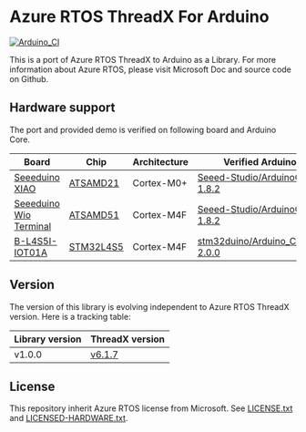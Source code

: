 # Azure RTOS ThreadX For Arduino

[![Arduino_CI](https://github.com/xiongyu0523/AzureRTOS-ThreadX-For-Arduino/workflows/Arduino_CI/badge.svg)](https://github.com/marketplace/actions/arduino_ci)

This is a port of Azure RTOS ThreadX to Arduino as a Library. For more information about Azure RTOS, please visit Microsoft Doc and source code on Github.

## Hardware support

The port and provided demo is verified on following board and Arduino Core. 

| Board | Chip | Architecture | Verified Arduino Core | 
| - | - | - | -|
| [Seeeduino XIAO](https://wiki.seeedstudio.com/Seeeduino-XIAO/) | [ATSAMD21](https://www.microchip.com/en-us/products/microcontrollers-and-microprocessors/32-bit-mcus/sam-32-bit-mcus/sam-d) | Cortex-M0+ | [Seeed-Studio/ArduinoCore-samd 1.8.2](https://github.com/Seeed-Studio/ArduinoCore-samd)
| [Seeeduino Wio Terminal](https://wiki.seeedstudio.com/Wio-Terminal-Getting-Started/) | [ATSAMD51](https://www.microchip.com/en-us/products/microcontrollers-and-microprocessors/32-bit-mcus/sam-32-bit-mcus/sam-d) | Cortex-M4F | [Seeed-Studio/ArduinoCore-samd 1.8.2](https://github.com/Seeed-Studio/ArduinoCore-samd)
| [B-L4S5I-IOT01A](https://www.st.com/en/evaluation-tools/b-l4s5i-iot01a.html) | [STM32L4S5](https://www.st.com/zh/microcontrollers-microprocessors/stm32l4r5-s5.html) | Cortex-M4F | [stm32duino/Arduino_Core_STM32 2.0.0](https://github.com/stm32duino/Arduino_Core_STM32)

## Version

The version of this library is evolving independent to Azure RTOS ThreadX version. Here is a tracking table:

| Library version | ThreadX version |
| - | - |
| v1.0.0 | [v6.1.7](https://github.com/azure-rtos/threadx/tree/v6.1.7_rel)  |

## License

This repository inherit Azure RTOS license from Microsoft. See [LICENSE.txt](./LICENSE.txt) and [LICENSED-HARDWARE.txt](./LICENSED-HARDWARE.txt).
